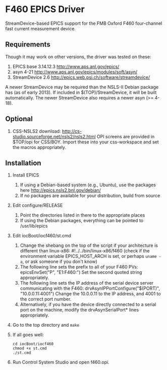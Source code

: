 F460 EPICS Driver
=================

StreamDevice-based EPICS support for the FMB Oxford F460 four-channel 
fast current measurement device.

Requirements
------------

Though it may work on other versions, the driver was tested on these:

1. EPICS base 3.14.12.3 http://www.aps.anl.gov/epics/
2. asyn 4-21 http://www.aps.anl.gov/epics/modules/soft/asyn/
3. StreamDevice 2.6 http://epics.web.psi.ch/software/streamdevice/

A newer StreamDevice may be required than the NSLS-II Debian package has (as of early 2013).
If included in $(TOP)/StreamDevice, it will be built automatically.
The newer StreamDevice also requires a newer asyn (>= 4-18).

Optional
--------

1. CSS-NSLS2 download: http://cs-studio.sourceforge.net/nsls2/nsls2.html
   OPI screens are provided in $TOP/opi for CSS/BOY. 
   Import these into your css-workspace and set the macros appropriately.

Installation
------------

1. Install EPICS
    1. If using a Debian-based system (e.g., Ubuntu), use the packages here http://epics.nsls2.bnl.gov/debian/
    2. If no packages are available for your distribution, build from source
2. Edit configure/RELEASE
    1. Point the directories listed in there to the appropriate places
    2. If using the Debian packages, everything can be pointed to /usr/lib/epics
3. Edit iocBoot/iocf460/st.cmd
    1. Change the shebang on the top of the script if your architecture is different than linux-x86:
        #!../../bin/linux-x86/f460
        (check if the environment variable EPICS_HOST_ARCH is set, or perhaps `uname -a`, or ask someone if
         you don't know)
    2. The following line sets the prefix to all of your F460 PVs:
        epicsEnvSet("P", "E1:F460:")
       Set the second quoted string appropriately.
    3. The following line sets the IP address of the serial device server communicating with the F460:
        drvAsynIPPortConfigure("$(PORT)", "10.0.0.11:4001")
       Change the 10.0.0.11 to the IP address, and 4001 to the correct port number.
    4. Alternatively, if you have the device directly connected to a serial port on the machine,
       modify the drvAsynSerialPort* lines appropriately.
4. Go to the top directory and `make`
5. If all goes well:

    `cd iocBoot/iocf460`  
    `chmod +x st.cmd`  
    `./st.cmd`  

6. Run Control System Studio and open f460.opi.

